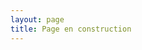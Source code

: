 ```yaml
---
layout: page
title: Page en construction
---
```


<script setup>
import UnderConstruction from './.vitepress/components/UnderConstruction.vue'
</script>

<UnderConstruction /> 